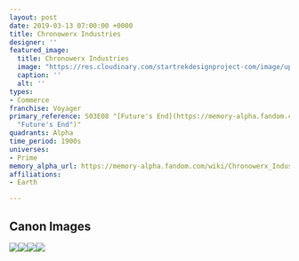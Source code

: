 ```yaml
---
layout: post
date: 2019-03-13 07:00:00 +0000
title: Chronowerx Industries
designer: ''
featured_image:
  title: Chronowerx Industries
  image: "https://res.cloudinary.com/startrekdesignproject-com/image/upload/v1554919873/Chronowerx2-1.png"
  caption: ''
  alt: ''
types:
- Commerce
franchise: Voyager
primary_reference: S03E08 "[Future's End](https://memory-alpha.fandom.com/wiki/Future%27s_End
  "Future's End")"
quadrants: Alpha
time_period: 1900s
universes:
- Prime
memory_alpha_url: https://memory-alpha.fandom.com/wiki/Chronowerx_Industries
affiliations:
- Earth

---
```

## Canon Images

![](https://res.cloudinary.com/startrekdesignproject-com/image/upload/v1552523319/VOY3x08_Future_sEnd_ChronowerxIndustries_1.jpg)![](https://res.cloudinary.com/startrekdesignproject-com/image/upload/v1552523319/VOY3x08_Future_sEnd_Chronowerx_Industries_2.jpg)![](https://res.cloudinary.com/startrekdesignproject-com/image/upload/v1552523319/VOY3x08_Future_sEnd_ChronowerxIndustries_3.jpg)![](https://res.cloudinary.com/startrekdesignproject-com/image/upload/v1552523319/VOY3x08_Future_s_End_Chronowerx_Industries_4.jpg)